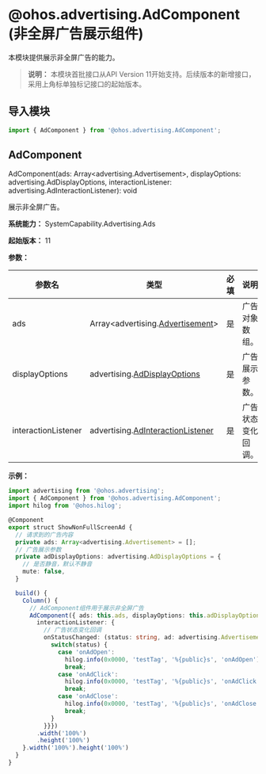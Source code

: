 # @ohos.advertising.AdComponent (非全屏广告展示组件)


本模块提供展示非全屏广告的能力。


> **说明：**
> 本模块首批接口从API Version 11开始支持。后续版本的新增接口，采用上角标单独标记接口的起始版本。


## 导入模块

```ts
import { AdComponent } from '@ohos.advertising.AdComponent';
```


## AdComponent

AdComponent(ads: Array&lt;advertising.Advertisement&gt;, displayOptions: advertising.AdDisplayOptions, interactionListener: advertising.AdInteractionListener): void

展示非全屏广告。

**系统能力：** SystemCapability.Advertising.Ads

**起始版本：** 11


**参数：**


| **参数名** | **类型** | 必填 | 说明 | 
| -------- | -------- | -------- | -------- |
| ads | Array&lt;advertising.[Advertisement](js-apis-advertising.md#advertisement)&gt; | 是 | 广告对象数组。 | 
| displayOptions | advertising.[AdDisplayOptions](js-apis-advertising.md#addisplayoptions) | 是 | 广告展示参数。 | 
| interactionListener | advertising.[AdInteractionListener](js-apis-advertising.md#adinteractionlistener) | 是 | 广告状态变化回调。 | 

**示例：**

```ts
import advertising from '@ohos.advertising';
import { AdComponent } from '@ohos.advertising.AdComponent';
import hilog from '@ohos.hilog';

@Component
export struct ShowNonFullScreenAd {
  // 请求到的广告内容
  private ads: Array<advertising.Advertisement> = [];
  // 广告展示参数
  private adDisplayOptions: advertising.AdDisplayOptions = {
    // 是否静音，默认不静音
    mute: false,
  }

  build() {
    Column() {
      // AdComponent组件用于展示非全屏广告
      AdComponent({ ads: this.ads, displayOptions: this.adDisplayOptions,
        interactionListener: {
          // 广告状态变化回调
          onStatusChanged: (status: string, ad: advertising.Advertisement, data: string) => {
            switch(status) {
              case 'onAdOpen':
                hilog.info(0x0000, 'testTag', '%{public}s', 'onAdOpen');
                break;
              case 'onAdClick':
                hilog.info(0x0000, 'testTag', '%{public}s', 'onAdClick');
                break;
              case 'onAdClose':
                hilog.info(0x0000, 'testTag', '%{public}s', 'onAdClose');
                break;
            }
          }}})
        .width('100%')
        .height('100%')
    }.width('100%').height('100%')
  }
}
```
